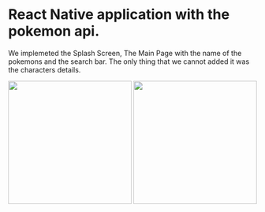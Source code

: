 # React Native application with the pokemon api.

We implemeted the Splash Screen, The Main Page with the name of the pokemons and the search bar. The only thing that we cannot added it was the characters details.


<div>
<img src='https://user-images.githubusercontent.com/81264536/159654802-9187b5ad-c6c2-4232-8162-4ae42c45d917.png' width=250>
<img src='https://user-images.githubusercontent.com/81264536/159654817-8a581ced-5e71-4c9b-89b2-1ff5e7f8b84f.png' width=250>
</div>
